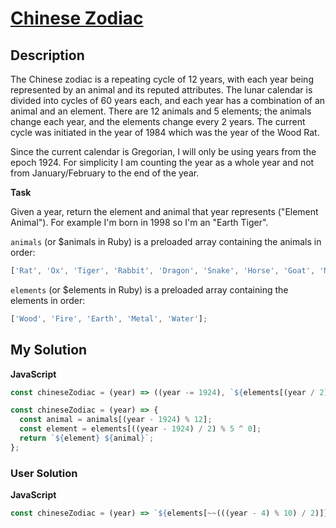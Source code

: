 # [Chinese Zodiac](https://www.codewars.com/kata/57a73e697cb1f31dd70000d2)

## Description

The Chinese zodiac is a repeating cycle of 12 years, with each year being represented by an animal and its reputed attributes. The lunar calendar is divided into cycles of 60 years each, and each year has a combination of an animal and an element. There are 12 animals and 5 elements; the animals change each year, and the elements change every 2 years. The current cycle was initiated in the year of 1984 which was the year of the Wood Rat.

Since the current calendar is Gregorian, I will only be using years from the epoch 1924. For simplicity I am counting the year as a whole year and not from January/February to the end of the year.

**Task**

Given a year, return the element and animal that year represents ("Element Animal"). For example I'm born in 1998 so I'm an "Earth Tiger".

`animals` (or $animals in Ruby) is a preloaded array containing the animals in order:

```js
['Rat', 'Ox', 'Tiger', 'Rabbit', 'Dragon', 'Snake', 'Horse', 'Goat', 'Monkey', 'Rooster', 'Dog', 'Pig'];
```

`elements` (or $elements in Ruby) is a preloaded array containing the elements in order:

```js
['Wood', 'Fire', 'Earth', 'Metal', 'Water'];
```

## My Solution

**JavaScript**

```js
const chineseZodiac = (year) => ((year -= 1924), `${elements[(year / 2) % 5 ^ 0]} ${animals[year % 12]}`);
```

```js
const chineseZodiac = (year) => {
  const animal = animals[(year - 1924) % 12];
  const element = elements[((year - 1924) / 2) % 5 ^ 0];
  return `${element} ${animal}`;
};
```

### User Solution

**JavaScript**

```js
const chineseZodiac = (year) => `${elements[~~(((year - 4) % 10) / 2)]} ${animals[(year - 4) % 12]}`;
```
